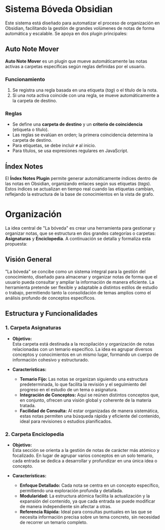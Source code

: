 # Sistema Bóveda Obsidian

Este sistema está diseñado para automatizar el proceso de organización en Obsidian, facilitando la gestión de grandes volúmenes de notas de forma automática y escalable. Se apoya en dos plugin principales:

## Auto Note Mover

**Auto Note Mover** es un plugin que mueve automáticamente las notas activas a carpetas específicas según reglas definidas por el usuario.
### **Funcionamiento**

1. Se registra una regla basada en una etiqueta (_tag_) o el título de la nota.
2. Si una nota activa coincide con una regla, se mueve automáticamente a la carpeta de destino.

### **Reglas**

- Se define una **carpeta de destino** y un **criterio de coincidencia** (etiqueta o título).
- Las reglas se evalúan en orden; la primera coincidencia determina la carpeta de destino.
- Para etiquetas, se debe incluir `#` al inicio.
- Para títulos, se usa expresiones regulares en JavaScript.

## Índex Notes

El **Índex Notes Plugin** permite generar automáticamente índices dentro de las notas en Obsidian, organizando enlaces según sus etiquetas (_tags_). Estos índices se actualizan en tiempo real cuando las etiquetas cambian, reflejando la estructura de la base de conocimientos en la vista de grafo.

# Organización

La idea central de "La bóveda" es crear una herramienta para gestionar y organizar notas, que se estructura en dos grandes categorías o carpetas: **Asignaturas** y **Enciclopedia**. A continuación se detalla y formaliza esta propuesta:

## Visión General

"La bóveda" se concibe como un sistema integral para la gestión del conocimiento, diseñado para almacenar y organizar notas de forma que el usuario pueda consultar y ampliar la información de manera eficiente. La herramienta pretende ser flexible y adaptable a distintos estilos de estudio o trabajo, permitiendo tanto la consolidación de temas amplios como el análisis profundo de conceptos específicos.
## Estructura y Funcionalidades

### 1. Carpeta **Asignaturas**

- **Objetivo:**  
  Esta carpeta está destinada a la recopilación y organización de notas relacionadas con un temario específico. La idea es agrupar diversos conceptos y conocimientos en un mismo lugar, formando un cuerpo de información cohesivo y estructurado.
  
- **Características:**  
  - **Temario Fijo:** Las notas se organizan siguiendo una estructura predeterminada, lo que facilita la revisión y el seguimiento del progreso en el estudio de un tema o asignatura.
  - **Integración de Conceptos:** Aquí se reúnen distintos conceptos que, en conjunto, ofrecen una visión global y coherente de la materia tratada.
  - **Facilidad de Consulta:** Al estar organizadas de manera sistemática, estas notas permiten una búsqueda rápida y eficiente del contenido, ideal para revisiones o estudios planificados.

### 2. Carpeta **Enciclopedia**

- **Objetivo:**  
  Esta sección se orienta a la gestión de notas de carácter más atómico y focalizado. En lugar de agrupar varios conceptos en un solo temario, cada entrada se dedica a desarrollar y profundizar en una única idea o concepto.
  
- **Características:**  
  - **Enfoque Detallado:** Cada nota se centra en un concepto específico, permitiendo una exploración profunda y detallada.
  - **Modularidad:** La estructura atómica facilita la actualización y la expansión del contenido, ya que cada entrada se puede modificar de manera independiente sin afectar a otras.
  - **Referencia Rápida:** Ideal para consultas puntuales en las que se necesita información precisa sobre un tema concreto, sin necesidad de recorrer un temario completo.
